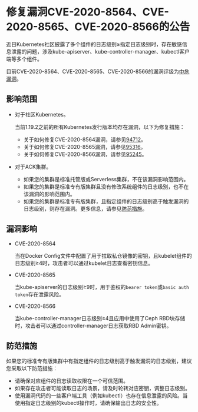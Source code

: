 # 修复漏洞CVE-2020-8564、CVE-2020-8565、CVE-2020-8566的公告

近日Kubernetes社区披露了多个组件的日志级别≥指定日志级别时，存在敏感信息泄露的问题，涉及kube-apiserver、kube-controller-manager、kubectl客户端等多个组件。

目前CVE-2020-8564、CVE-2020-8565、CVE-2020-8566的漏洞评级为[中危漏洞](https://www.first.org/cvss/calculator/3.1#CVSS:3.1/AV:L/AC:H/PR:L/UI:N/S:U/C:H/I:N/A:N)。

## 影响范围

-   对于社区Kubernetes。

    当前1.19.2之前的所有Kubernetes发行版本均存在漏洞，以下为修复措施：

    -   关于如何修复CVE-2020-8564漏洞，请参见[94712](https://github.com/kubernetes/kubernetes/pull/94712)。
    -   关于如何修复CVE-2020-8565漏洞，请参见[95316](https://github.com/kubernetes/kubernetes/pull/95316)。
    -   关于如何修复CVE-2020-8566漏洞，请参见[95245](https://github.com/kubernetes/kubernetes/pull/95245)。
-   对于ACK集群。
    -   如果您的集群是标准托管版或Serverless集群，不在该漏洞影响范围内。
    -   如果您的集群是标准专有版集群且没有修改系统组件的日志级别，也不在该漏洞的影响范围内。
    -   如果您的集群是标准专有版集群，且指定组件的日志级别高于触发漏洞的日志级别，则存在漏洞。更多信息，请参见[防范措施](#section_h0f_3om_u21)。

## 漏洞影响

-   CVE-2020-8564

    当在Docker Config文件中配置了用于拉取私仓镜像的密钥，且kubelet组件的日志级别≥4时，攻击者可以通过kubelet日志查看密钥信息。

-   CVE-2020-8565

    当kube-apiserver的日志级别≥9时，用于鉴权的`bearer token`或`basic auth token`存在泄露风险。

-   CVE-2020-8566

    当kube-controller-manager日志级别≥4且应用中使用了Ceph RBD块存储时，攻击者可以通过controller-manager日志获取RBD Admin密钥。


## 防范措施

如果您的标准专有版集群中有指定组件的日志级别高于触发漏洞的日志级别，建议您采取以下防范措施：

-   请确保对应组件的日志读取权限在一个可信范围。
-   如果存在攻击者可能读取日志的场景，请及时轮转对应密钥，调整日志级别。
-   使用漏洞代码的一些客户端工具（例如kubectl）也存在信息泄露的风险。当使用指定日志级别的kubectl操作时，请确保输出日志的安全性。

